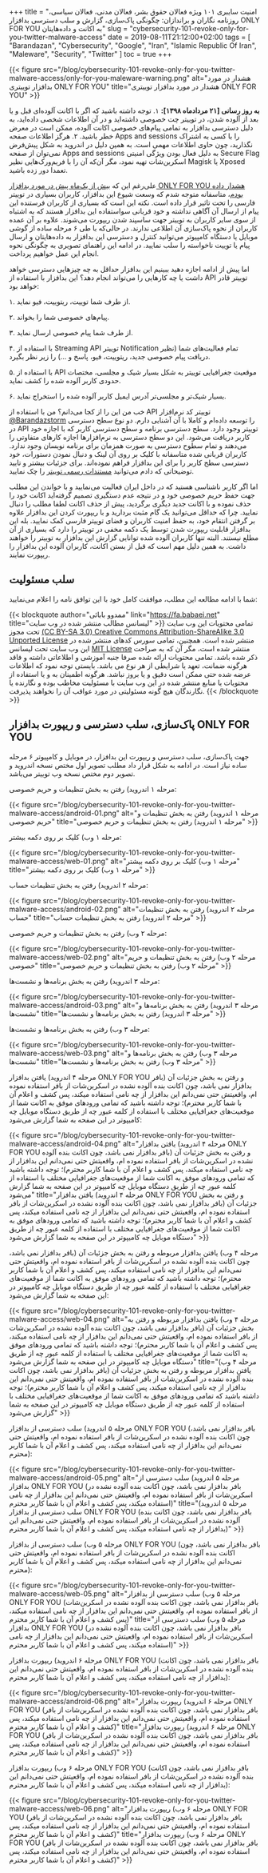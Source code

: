 +++
title = "امنیت سایبری ۱۰۱ ویژه فعالان حقوق بشر، فعالان مدنی، فعالان سیاسی، روزنامه نگاران و براندازان: چگونگی پاک‌سازی، گزارش و سلب دسترسی بدافزار ONLY FOR YOU به اکانت و داده‌هایتان"
slug = "cybersecurity-101-revoke-only-for-you-twitter-malware-access"
date = 2019-08-11T21:12:00+02:00
tags = [ "Barandazan", "Cybersecurity", "Google", "Iran", "Islamic Republic Of Iran", "Maleware", "Security", "Twitter" ]
toc = true
+++

{{< figure src="/blog/cybersecurity-101-revoke-only-for-you-twitter-malware-access/only-for-you-maleware-warning.png" alt="هشدار در مورد بدافزار توییتری ONLY FOR YOU" title="هشدار در مورد بدافزار توییتری ONLY FOR YOU" >}}

**به روز رسانی [۲۱ مردادماه ۱۳۹۸]:** ۱. توجه داشته باشید که اگر با اکانت آلوده‌ای قبل و یا بعد از آلوده شدن، در توییتر چت خصوصی داشته‌اید و در آن اطلاعات شخصی داده‌اید، به دلیل دسترسی بد‌افزار به تمامی پیام‌های خصوصی اکانت آلوده، ممکن است در معرض خطر باشید. ۲. هرگز اطلاعات صفحه Apps and sessions را با کسی به اشتراک نگذارید، چون حاوی اطلاعات مهمی است. به همین دلیل در اندروید به شکل پیش‌فرض نمی‌توان از صفحه Apps and sessions به دلیل فعال بودن ویژگی امنیتی Secure Flag اسکرین‌شات تهیه نمود، مگر آن‌که آن‌ را با فریم‌ورک‌هایی نظیر Magisk یا Xposed تعمدا دور زده باشید.

علی‌رغم این که [بیش از یک‌ماه پیش در مورد بدافزار ONLY FOR YOU هشدار داده بودم](https://twitter.com/mamadou_babaei/status/1148672085931286529)، متاسفانه متوجه شدم که وسعت شیوع این بدافزار، کاربران بسیاری در توییتر فارسی را تحت تاثیر قرار داده است. نکته این است که بسیاری از کاربران فرستنده این پیام از ارسال آن آگاهی نداشته و خود قربانی سواستفاده این بدافزار هستند که به اشتباه از سوی سایر کاربران به توییتر جهت ساسپند شدن ریپورت می‌شوند. علاوه بر آن عمده کاربران از نحوه پاک‌سازی آن اطلاعی ندارند. در حالی‌که با طی ۶ مرحله ساده از گوشی موبایل یا دستگاه کامپیوتر می‌توانید کنترل و دسترسی این بدافزار به داده‌هایتان و ارسال پیام یا توییت ناخواسته را سلب نمایید. در ادامه این راهنمای تصویری به چگونگی نحوه انجام این عمل خواهیم پرداخت.

اما پیش از ادامه اجازه دهید ببینیم این بدافزار حداقل به چه چیزهایی دسترسی خواهد داشت یا چه کارهایی را می‌تواند انجام دهد؟ این بدافزار با استفاده از API توییتر قادر خواهد بود:

۱. از طرف شما توییت، ریتوییت، فیو نماید.

۲. پیام‌های خصوصی شما را بخواند.

۳. از طرف شما پیام خصوصی ارسال نماید.

۴. با استفاده از Streaming API توییتر Notification تمام فعالیت‌های شما (نظیر دریافت پیام خصوصی جدید، ریتوییت، فیو، پاسخ و ...) را زیر نظر بگیرد.

۵. با استفاده از API موقعیت جغرافیایی توییتر به شکل بسیار شیک و مجلسی، مختصات حدودی کاربر آلوده شده را کشف نماید.

۶. بسیار شیک‌تر و مجلسی‌تر آدرس ایمیل کاربر آلوده شده را استخراج نماید.

خب من این را از کجا می‌دانم؟ من با استفاده از API توییتر کد نرم‌افزار [@Barandazstorm](https://twitter.com/Barandazstorm/) را توسعه داده‌ام و کاملا با آن آشنایی دارم. دو نوع سطح دسترسی در API توییتر وجود دارد. سطح دسترسی برنامه و سطح دسترسی کاربر که با اجازه خود کاربر دریافت می‌شود. این دو سطح دسترسی به نرم‌افزارها اجازه کارهای متفاوتی را می‌دهند و تمام سطوح دسترسی به صورت همزمان برای برنامه نویسان وجود ندارد. کاربران قربانی شده متاسفانه با کلیک بر روی آن لینک و دنبال نمودن دستورات، خود دسترسی سطح کاربر را برای این بدافزار فراهم نموده‌اند. برای جزئیات بیشتر و تایید توضیحاتی که دادم می‌توانید [مستندات رسمی توییتر](https://web.archive.org/web/20190811201646/https://developer.twitter.com/en/docs/basics/authentication/overview/application-only) را چک نمایید.

اما اگر کاربر ناشناسی هستید که در داخل ایران فعالیت می‌نمایید و با خواندن این مطلب جهت حفظ حریم خصوصی خود و در نتیجه عدم دستگیری تصمیم گرفته‌اید اکانت خود را حذف نموده و با اکانت جدید دیگری برگردید، پیش از حذف اکانت لطفا مطلب را دنبال نمایید. چرا که حداقل می‌توانید یک گام مثبت بردارید و با ریپورت کردن این بدافزار علاوه بر گرفتن انتقام خود، به حفظ امنیت کاربران و فضای توییتر فارسی کمک نمایید. بله این بدافزار قابلیت ریپورت شدن توسط یک دکمه مخفی در توییتر را دارد که بسیاری از آن مطلع نیستند. البته تنها کاربران آلوده شده توانایی گزارش این بدافزار به توییتر را خواهند داشت. به همین دلیل مهم است که قبل از بستن اکانت، کاربران آلوده این بدافزار را ریپورت نمایند.

<!--more-->

## سلب مسئولیت

شما با ادامه مطالعه این مطلب، موافقت کامل خود با این توافق نامه را اعلام می‌نمایید: 

{{< blockquote author="ممدوو بابائی" link="https://fa.babaei.net" title="لیسانس مطالب منتشر شده در وب سایت" >}}
تمامی محتویات این وب سایت تحت مجوز <a rel="license" href="https://creativecommons.org/licenses/by-sa/3.0/deed.fa" target="_blank">(CC BY-SA 3.0) Creative Commons Attribution-ShareAlike 3.0 Unported License</a> منتشر شده است. همچنین، تمامی سورس کدهای منتشر شده در این وب سایت تحت لیسانس <a rel="license" href="http://opensource.org/licenses/MIT" target="_blank">MIT License</a> منتشر شده است، مگر آن که به صراحت ذکر شده باشد. تمامی محتویات ارائه شده صرفا جنبه آموزشی و اطلاعاتی داشته و فاقد هرگونه ضمانت، تعهد یا شرایطی از هر نوع می باشد. بایستی توجه نمود که اطلاعات عرضه شده حتی ممکن است دقیق و یا بروز نباشد. هرگونه اطمینان به و یا استفاده از محتویات یا منابع منتشر شده در این وب سایت با مسئولیت مخاطب بوده و نگارنده یا نگارندگان هیچ گونه مسئولیتی در مورد عواقب آن را نخواهند پذیرفت.
{{< /blockquote >}}

## پاک‌سازی، سلب دسترسی و ریپورت بدافزار ONLY FOR YOU

جهت پاک‌سازی، سلب دسترسی و ریپورت این بدافزار، در موبایل و کامپیوتر ۶ مرحله ساده نیاز است. در ادامه به شکل قرار داد مطلب تصویر اول مختص نسخه اندروید و تصویر دوم مختص نسخه وب توییتر می‌باشد.

مرحله ۱ اندروید) رفتن به بخش تنظیمات و حریم خصوصی:

{{< figure src="/blog/cybersecurity-101-revoke-only-for-you-twitter-malware-access/android-01.png" alt="مرحله ۱ اندروید) رفتن به بخش تنظیمات و حریم خصوصی" title="مرحله ۱ اندروید) رفتن به بخش تنظیمات و حریم خصوصی" >}}

مرحله ۱ وب) کلیک بر روی دکمه بیشتر:

{{< figure src="/blog/cybersecurity-101-revoke-only-for-you-twitter-malware-access/web-01.png" alt="مرحله ۱ وب) کلیک بر روی دکمه بیشتر" title="مرحله ۱ وب) کلیک بر روی دکمه بیشتر" >}}

مرحله ۲ اندروید) رفتن به بخش تنظیمات حساب:

{{< figure src="/blog/cybersecurity-101-revoke-only-for-you-twitter-malware-access/android-02.png" alt="مرحله ۲ اندروید) رفتن به بخش تنظیمات حساب" title="مرحله ۲ اندروید) رفتن به بخش تنظیمات حساب" >}}

مرحله ۲ وب) رفتن به بخش تنظیمات و حریم خصوصی:

{{< figure src="/blog/cybersecurity-101-revoke-only-for-you-twitter-malware-access/web-02.png" alt="مرحله ۲ وب) رفتن به بخش تنظیمات و حریم خصوصی" title="مرحله ۲ وب) رفتن به بخش تنظیمات و حریم خصوصی" >}}

مرحله ۳ اندروید) رفتن به بخش برنامه‌ها و نشست‌ها:

{{< figure src="/blog/cybersecurity-101-revoke-only-for-you-twitter-malware-access/android-03.png" alt="مرحله ۳ اندروید) رفتن به بخش برنامه‌ها و نشست‌ها" title="مرحله ۳ اندروید) رفتن به بخش برنامه‌ها و نشست‌ها" >}}

مرحله ۳ وب) رفتن به بخش برنامه‌ها و نشست‌ها:

{{< figure src="/blog/cybersecurity-101-revoke-only-for-you-twitter-malware-access/web-03.png" alt="مرحله ۳ وب) رفتن به بخش برنامه‌ها و نشست‌ها" title="مرحله ۳ وب) رفتن به بخش برنامه‌ها و نشست‌ها" >}}

مرحله ۴ اندروید) یافتن بدافزار ONLY FOR YOU و رفتن به بخش جزئیات آن (بافر بدافزار نمی باشد، چون اکانت بنده آلوده نشده در اسکرین‌شات از بافر استفاده نموده ام، واقعیتش حتی نمی‌دانم این بدافزار از چه نامی استفاده میکند، پس کشف و اعلام آن با شما کاربر محترم)؛ توجه داشته باشید که تمامی ورودهای موفق به اکانت شما از موقعیت‌های جغرافیایی مختلف با استفاده از کلمه عبور چه از طریق دستگاه موبایل چه کامیپوتر در این صفحه به شما گزارش می‌شود:

{{< figure src="/blog/cybersecurity-101-revoke-only-for-you-twitter-malware-access/android-04.png" alt="مرحله ۴ اندروید) یافتن بدافزار ONLY FOR YOU و رفتن به بخش جزئیات آن (بافر بدافزار نمی باشد، چون اکانت بنده آلوده نشده در اسکرین‌شات از بافر استفاده نموده ام، واقعیتش حتی نمی‌دانم این بدافزار از چه نامی استفاده میکند، پس کشف و اعلام آن با شما کاربر محترم)؛ توجه داشته باشید که تمامی ورودهای موفق به اکانت شما از موقعیت‌های جغرافیایی مختلف با استفاده از کلمه عبور چه از طریق دستگاه موبایل چه کامیپوتر در این صفحه به شما گزارش می‌شود" title="مرحله ۴ اندروید) یافتن بدافزار ONLY FOR YOU و رفتن به بخش جزئیات آن (بافر بدافزار نمی باشد، چون اکانت بنده آلوده نشده در اسکرین‌شات از بافر استفاده نموده ام، واقعیتش حتی نمی‌دانم این بدافزار از چه نامی استفاده میکند، پس کشف و اعلام آن با شما کاربر محترم)؛ توجه داشته باشید که تمامی ورودهای موفق به اکانت شما از موقعیت‌های جغرافیایی مختلف با استفاده از کلمه عبور چه از طریق دستگاه موبایل چه کامیپوتر در این صفحه به شما گزارش می‌شود" >}}

مرحله ۴ وب) یافتن بدافزار مربوطه و رفتن به بخش جزئیات آن (بافر بدافزار نمی باشد، چون اکانت بنده آلوده نشده در اسکرین‌شات از بافر استفاده نموده ام، واقعیتش حتی نمی‌دانم این بدافزار از چه نامی استفاده میکند، پس کشف و اعلام آن با شما کاربر محترم)؛ توجه داشته باشید که تمامی ورودهای موفق به اکانت شما از موقعیت‌های جغرافیایی مختلف با استفاده از کلمه عبور چه از طریق دستگاه موبایل چه کامیپوتر در این صفحه به شما گزارش می‌شود:

{{< figure src="/blog/cybersecurity-101-revoke-only-for-you-twitter-malware-access/web-04.png" alt="مرحله ۴ وب) یافتن بدافزار مربوطه و رفتن به بخش جزئیات آن (بافر بدافزار نمی باشد، چون اکانت بنده آلوده نشده در اسکرین‌شات از بافر استفاده نموده ام، واقعیتش حتی نمی‌دانم این بدافزار از چه نامی استفاده میکند، پس کشف و اعلام آن با شما کاربر محترم)؛ توجه داشته باشید که تمامی ورودهای موفق به اکانت شما از موقعیت‌های جغرافیایی مختلف با استفاده از کلمه عبور چه از طریق دستگاه موبایل چه کامیپوتر در این صفحه به شما گزارش می‌شود" title="مرحله ۴ وب) یافتن بدافزار مربوطه و رفتن به بخش جزئیات آن (بافر بدافزار نمی باشد، چون اکانت بنده آلوده نشده در اسکرین‌شات از بافر استفاده نموده ام، واقعیتش حتی نمی‌دانم این بدافزار از چه نامی استفاده میکند، پس کشف و اعلام آن با شما کاربر محترم)؛ توجه داشته باشید که تمامی ورودهای موفق به اکانت شما از موقعیت‌های جغرافیایی مختلف با استفاده از کلمه عبور چه از طریق دستگاه موبایل چه کامیپوتر در این صفحه به شما گزارش می‌شود" >}}

مرحله ۵ اندروید) سلب دسترسی از بدافزار ONLY FOR YOU (بافر بدافزار نمی باشد، چون اکانت بنده آلوده نشده در اسکرین‌شات از بافر استفاده نموده ام، واقعیتش حتی نمی‌دانم این بدافزار از چه نامی استفاده میکند، پس کشف و اعلام آن با شما کاربر محترم):

{{< figure src="/blog/cybersecurity-101-revoke-only-for-you-twitter-malware-access/android-05.png" alt="مرحله ۵ اندروید) سلب دسترسی از بدافزار ONLY FOR YOU (بافر بدافزار نمی باشد، چون اکانت بنده آلوده نشده در اسکرین‌شات از بافر استفاده نموده ام، واقعیتش حتی نمی‌دانم این بدافزار از چه نامی استفاده میکند، پس کشف و اعلام آن با شما کاربر محترم)" title="مرحله ۵ اندروید) سلب دسترسی از بدافزار ONLY FOR YOU (بافر بدافزار نمی باشد، چون اکانت بنده آلوده نشده در اسکرین‌شات از بافر استفاده نموده ام، واقعیتش حتی نمی‌دانم این بدافزار از چه نامی استفاده میکند، پس کشف و اعلام آن با شما کاربر محترم)" >}}

مرحله ۵ وب) سلب دسترسی از بدافزار ONLY FOR YOU (بافر بدافزار نمی باشد، چون اکانت بنده آلوده نشده در اسکرین‌شات از بافر استفاده نموده ام، واقعیتش حتی نمی‌دانم این بدافزار از چه نامی استفاده میکند، پس کشف و اعلام آن با شما کاربر محترم):

{{< figure src="/blog/cybersecurity-101-revoke-only-for-you-twitter-malware-access/web-05.png" alt="مرحله ۵ وب) سلب دسترسی از بدافزار ONLY FOR YOU (بافر بدافزار نمی باشد، چون اکانت بنده آلوده نشده در اسکرین‌شات از بافر استفاده نموده ام، واقعیتش حتی نمی‌دانم این بدافزار از چه نامی استفاده میکند، پس کشف و اعلام آن با شما کاربر محترم)" title="مرحله ۵ وب) سلب دسترسی از بدافزار ONLY FOR YOU (بافر بدافزار نمی باشد، چون اکانت بنده آلوده نشده در اسکرین‌شات از بافر استفاده نموده ام، واقعیتش حتی نمی‌دانم این بدافزار از چه نامی استفاده میکند، پس کشف و اعلام آن با شما کاربر محترم)" >}}

مرحله ۶ اندروید) ریپورت بدافزار ONLY FOR YOU (بافر بدافزار نمی باشد، چون اکانت بنده آلوده نشده در اسکرین‌شات از بافر استفاده نموده ام، واقعیتش حتی نمی‌دانم این بدافزار از چه نامی استفاده میکند، پس کشف و اعلام آن با شما کاربر محترم):

{{< figure src="/blog/cybersecurity-101-revoke-only-for-you-twitter-malware-access/android-06.png" alt="مرحله ۶ اندروید) ریپورت بدافزار ONLY FOR YOU (بافر بدافزار نمی باشد، چون اکانت بنده آلوده نشده در اسکرین‌شات از بافر استفاده نموده ام، واقعیتش حتی نمی‌دانم این بدافزار از چه نامی استفاده میکند، پس کشف و اعلام آن با شما کاربر محترم)" title="مرحله ۶ اندروید) ریپورت بدافزار ONLY FOR YOU (بافر بدافزار نمی باشد، چون اکانت بنده آلوده نشده در اسکرین‌شات از بافر استفاده نموده ام، واقعیتش حتی نمی‌دانم این بدافزار از چه نامی استفاده میکند، پس کشف و اعلام آن با شما کاربر محترم)" >}}

مرحله ۶ وب) ریپورت بدافزار ONLY FOR YOU (بافر بدافزار نمی باشد، چون اکانت بنده آلوده نشده در اسکرین‌شات از بافر استفاده نموده ام، واقعیتش حتی نمی‌دانم این بدافزار از چه نامی استفاده میکند، پس کشف و اعلام آن با شما کاربر محترم):

{{< figure src="/blog/cybersecurity-101-revoke-only-for-you-twitter-malware-access/web-06.png" alt="مرحله ۶ وب) ریپورت بدافزار ONLY FOR YOU (بافر بدافزار نمی باشد، چون اکانت بنده آلوده نشده در اسکرین‌شات از بافر استفاده نموده ام، واقعیتش حتی نمی‌دانم این بدافزار از چه نامی استفاده میکند، پس کشف و اعلام آن با شما کاربر محترم)" title="مرحله ۶ وب) ریپورت بدافزار ONLY FOR YOU (بافر بدافزار نمی باشد، چون اکانت بنده آلوده نشده در اسکرین‌شات از بافر استفاده نموده ام، واقعیتش حتی نمی‌دانم این بدافزار از چه نامی استفاده میکند، پس کشف و اعلام آن با شما کاربر محترم)" >}}
